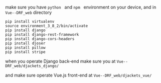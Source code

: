 make sure you have `python ` and `npm `  environment on your device, and in `Vue--DRF_web` directory

```shell
pip install virtualenv
source environment_3_8_2/bin/activate
pip install django
pip install django-rest-framework
pip install django-cors-headers
pip install djoser
pip install pillow
pip install stripe
```



when you operate Django back-end make sure you at `Vue--DRF_web/djackets_django/` 

and make sure operate Vue.js front-end at `Vue--DRF_web/djackets_vue/`